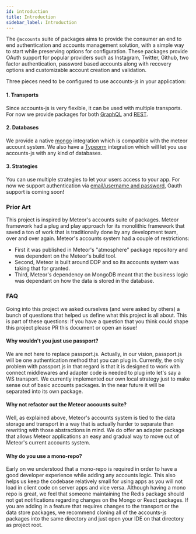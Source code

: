 ```yaml
---
id: introduction
title: Introduction
sidebar_label: Introduction
---
```


The `@accounts` suite of packages aims to provide the consumer an end to end authentication and accounts management solution, with a simple way to start while preserving options for configuration. These packages provide OAuth support for popular providers such as Instagram, Twitter, Github, two factor authentication, password based accounts along with recovery options and customizable account creation and validation.

Three pieces need to be configured to use accounts-js in your application:

#### 1. Transports

Since accounts-js is very flexible, it can be used with multiple transports. For now we provide packages for both [GraphQL](/docs/transports/graphql) and [REST](/docs/transports/rest).

#### 2. Databases

We provide a native [mongo](/docs/databases/mongo) integration which is compatible with the meteor account system. We also have a [Typeorm](/docs/databases/typeorm) integration which will let you use accounts-js with any kind of databases.

#### 3. Strategies

You can use multiple strategies to let your users access to your app. For now we support authentication via [email/username and password](/docs/strategies/password), Oauth support is coming soon!

### Prior Art

This project is inspired by Meteor's accounts suite of packages. Meteor framework had a plug and play approach for its monolithic framework that saved a ton of work that is traditionally done by any development team, over and over again. Meteor's accounts system had a couple of restrictions:

- First it was published in Meteor's "atmosphere" package repository and was dependent on the Meteor's build tool.
- Second, Meteor is built around DDP and so its accounts system was taking that for granted.
- Third, Meteor's dependency on MongoDB meant that the business logic was dependant on how the data is stored in the database.

### FAQ

Going into this project we asked ourselves (and were asked by others) a bunch of questions that helped us define what this project is all about. This is part of these questions: If you have a question that you think could shape this project please PR this document or open an issue!

#### Why wouldn't you just use passport?

We are not here to replace passport.js. Actually, in our vision, passport.js will be one authentication method that you can plug in. Currently, the only problem with passport.js in that regard is that it is designed to work with connect middlewares and adapter code is needed to plug into let's say a WS transport. We currently implemented our own local strategy just to make sense out of basic accounts packages. In the near future it will be separated into its own package.

#### Why not refactor out the Meteor accounts suite?

Well, as explained above, Meteor's accounts system is tied to the data storage and transport in a way that is actually harder to separate than rewriting with those abstractions in mind. We do offer an adapter package that allows Meteor applications an easy and gradual way to move out of Meteor's current accounts system.

#### Why do you use a mono-repo?

Early on we understood that a mono-repo is required in order to have a good developer experience while adding any accounts logic. This also helps us keep the codebase relatively small for using apps as you will not load in client code on server apps and vice versa. Although having a mono repo is great, we feel that someone maintaining the Redis package should not get notifications regarding changes on the Mongo or React packages. If you are adding in a feature that requires changes to the transport or the data store packages, we recommend cloning all of the accounts-js packages into the same directory and just open your IDE on that directory as project root.
